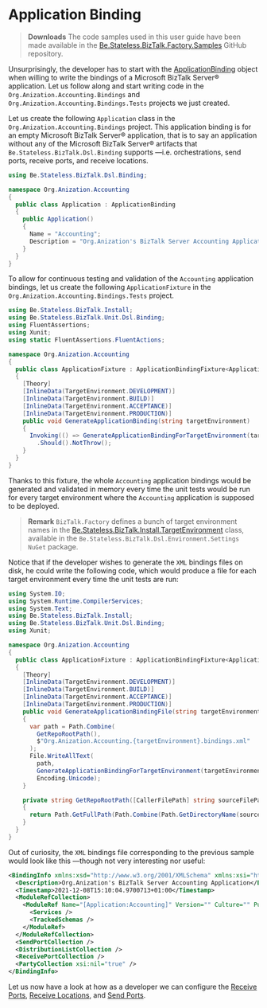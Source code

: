 ﻿# Application Binding

> **Downloads** The code samples used in this user guide have been made available in the [Be.Stateless.BizTalk.Factory.Samples][github.samples] GitHub repository.

Unsurprisingly, the developer has to start with the [ApplicationBinding][application-binding] object when willing to write the bindings of a Microsoft BizTalk Server® application. Let us follow along and start writing code in the `Org.Anization.Accounting.Bindings` and `Org.Anization.Accounting.Bindings.Tests` projects we just created.

Let us create the following `Application` class in the `Org.Anization.Accounting.Bindings` project. This application binding is for an empty Microsoft BizTalk Server® application, that is to say an application without any of the Microsoft BizTalk Server® artifacts that `Be.Stateless.BizTalk.Dsl.Binding` supports &mdash;i.e. orchestrations, send ports, receive ports, and receive locations.

```csharp
using Be.Stateless.BizTalk.Dsl.Binding;

namespace Org.Anization.Accounting
{
  public class Application : ApplicationBinding
  {
    public Application()
    {
      Name = "Accounting";
      Description = "Org.Anization's BizTalk Server Accounting Application";
    }
  }
}
```

To allow for continuous testing and validation of the `Accounting` application bindings, let us create the following `ApplicationFixture` in the `Org.Anization.Accounting.Bindings.Tests` project.

```csharp
using Be.Stateless.BizTalk.Install;
using Be.Stateless.BizTalk.Unit.Dsl.Binding;
using FluentAssertions;
using Xunit;
using static FluentAssertions.FluentActions;

namespace Org.Anization.Accounting
{
  public class ApplicationFixture : ApplicationBindingFixture<Application>
  {
    [Theory]
    [InlineData(TargetEnvironment.DEVELOPMENT)]
    [InlineData(TargetEnvironment.BUILD)]
    [InlineData(TargetEnvironment.ACCEPTANCE)]
    [InlineData(TargetEnvironment.PRODUCTION)]
    public void GenerateApplicationBinding(string targetEnvironment)
    {
      Invoking(() => GenerateApplicationBindingForTargetEnvironment(targetEnvironment))
        .Should().NotThrow();
    }
  }
}
```

Thanks to this fixture, the whole `Accounting` application bindings would be generated and validated in memory every time the unit tests would be run for every target environment where the `Accounting` application is supposed to be deployed.

> **Remark** `BizTalk.Factory` defines a bunch of target environment names in the [Be.Stateless.BizTalk.Install.TargetEnvironment][target-environment] class, available in the `Be.Stateless.BizTalk.Dsl.Environment.Settings` `NuGet` package.

Notice that if the developer wishes to generate the `XML` bindings files on disk, he could write the following code, which would produce a file for each target environment every time the unit tests are run:

```csharp
using System.IO;
using System.Runtime.CompilerServices;
using System.Text;
using Be.Stateless.BizTalk.Install;
using Be.Stateless.BizTalk.Unit.Dsl.Binding;
using Xunit;

namespace Org.Anization.Accounting
{
  public class ApplicationFixture : ApplicationBindingFixture<Application>
  {
    [Theory]
    [InlineData(TargetEnvironment.DEVELOPMENT)]
    [InlineData(TargetEnvironment.BUILD)]
    [InlineData(TargetEnvironment.ACCEPTANCE)]
    [InlineData(TargetEnvironment.PRODUCTION)]
    public void GenerateApplicationBindingFile(string targetEnvironment)
    {
      var path = Path.Combine(
        GetRepoRootPath(),
        $"Org.Anization.Accounting.{targetEnvironment}.bindings.xml"
      );
      File.WriteAllText(
        path,
        GenerateApplicationBindingForTargetEnvironment(targetEnvironment),
        Encoding.Unicode);
    }

    private string GetRepoRootPath([CallerFilePath] string sourceFilePath = "")
    {
      return Path.GetFullPath(Path.Combine(Path.GetDirectoryName(sourceFilePath)!, @"..\..\"));
    }
  }
}
```

Out of curiosity, the `XML` bindings file corresponding to the previous sample would look like this &mdash;though not very interesting nor useful:

```xml
<BindingInfo xmlns:xsd="http://www.w3.org/2001/XMLSchema" xmlns:xsi="http://www.w3.org/2001/XMLSchema-instance" Assembly="Microsoft.BizTalk.Deployment, Version=3.0.1.0, Culture=neutral, PublicKeyToken=31bf3856ad364e35" Version="3.5.1.0" BindingStatus="NoBindings" BoundEndpoints="0" TotalEndpoints="0">
  <Description>Org.Anization's BizTalk Server Accounting Application</Description>
  <Timestamp>2021-12-08T15:10:04.9700713+01:00</Timestamp>
  <ModuleRefCollection>
    <ModuleRef Name="[Application:Accounting]" Version="" Culture="" PublicKeyToken="" FullName="[Application:Accounting], Version=, Culture=, PublicKeyToken=">
      <Services />
      <TrackedSchemas />
    </ModuleRef>
  </ModuleRefCollection>
  <SendPortCollection />
  <DistributionListCollection />
  <ReceivePortCollection />
  <PartyCollection xsi:nil="true" />
</BindingInfo>
```

Let us now have a look at how as a developer we can configure the [Receive Ports](./ReceivePort.md), [Receive Locations](./ReceiveLocation.md), and [Send Ports](./SendPort.md).

<!-- links -->

[github.samples]: https://github.com/icraftsoftware/Be.Stateless.BizTalk.Factory.Samples
[application-binding]: https://github.com/icraftsoftware/Be.Stateless.BizTalk.Dsl.Binding/blob/master/src/Be.Stateless.BizTalk.Dsl.Binding/Dsl/Binding/ApplicationBinding.cs
[target-environment]: https://github.com/icraftsoftware/Be.Stateless.BizTalk.Dsl.Binding/blob/master/src/Be.Stateless.BizTalk.Dsl.Environment.Settings/Install/TargetEnvironment.cs

<!--
cSpell:ignore Anization Xunit
-->
